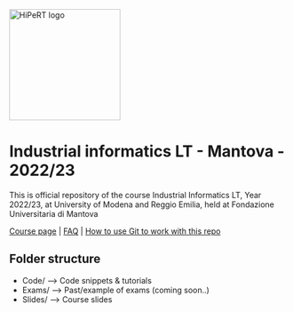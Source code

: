 <a href="https://hipert.unimore.it/" target="_blank">
<img alt="HiPeRT logo" src="https://hipert.unimore.it/wp-content/uploads/2021/06/HipertLab_logo2-1024x171.png" width=200">
</a>

# Industrial informatics LT - Mantova - 2022/23
<p>
This is official repository of the course Industrial Informatics LT, Year 2022/23, at University of Modena and Reggio Emilia, held at Fondazione Universitaria di Mantova

<a href="http://hipert.unimore.it/people/paolob/pub/Industrial_Informatics/index.html" target="_blank">Course page</a> | <a href="FAQ.md" target="_blank">FAQ</a> |  <a href="Slides/01 - Git_Tutorial.pdf" target="_blank">How to use Git to work with this repo</a>

</p>

## Folder structure

- Code/ --> Code snippets & tutorials
- Exams/ --> Past/example of exams (coming soon..)
- Slides/ --> Course slides
